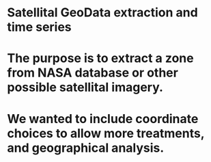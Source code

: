 # Satellital GeoData extraction and time series
# The purpose is to extract a zone from NASA database or other possible satellital imagery.
# We wanted to include coordinate choices to allow more treatments, and geographical analysis.

